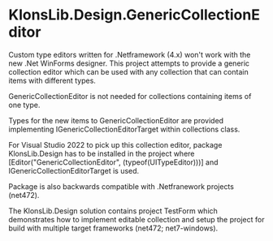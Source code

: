 # KlonsLib.Design.GenericCollectionEditor

Custom type editors written for .Netframework (4.x) won't work with the new .Net WinForms designer.
This project attempts to provide a generic collection editor which can be used with any collection that can contain items with different types.

GenericCollectionEditor is not needed for collections containing items of one type.

Types for the new items to GenericCollectionEditor are provided implementing IGenericCollectionEditorTarget within collections class.

For Visual Studio 2022 to pick up this collection editor, package KlonsLib.Design has to be installed in the project where [Editor("GenericCollectionEditor", (typeof(UITypeEditor)))] and IGenericCollectionEditorTarget is used.

Package is also backwards compatible with .Netfranework projects (net472).

The KlonsLib.Design solution contains project TestForm which demonstrates how to implement editable collection and setup the project for build with multiple target frameworks (net472; net7-windows).